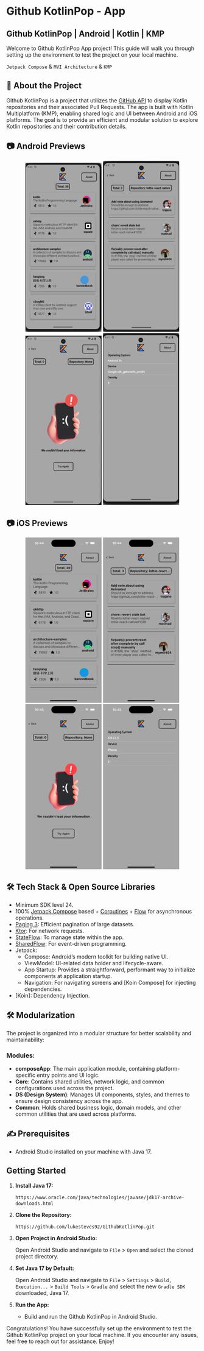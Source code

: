 # Github KotlinPop - App
## Github KotlinPop | Android | Kotlin | KMP

Welcome to Github KotlinPop App project! This guide will walk you through setting up the environment to test the project on your local machine.

`Jetpack Compose` & `MVI Architecture` & `KMP`

## 📖 About the Project

Github KotlinPop is a project that utilizes the [GitHub API](https://api.github.com) to display Kotlin repositories and their associated Pull Requests. The app is built with Kotlin Multiplatform (KMP), enabling shared logic and UI between Android and iOS platforms. The goal is to provide an efficient and modular solution to explore Kotlin repositories and their contribution details.

## 📷 Android Previews

<p align="center">
<img src="previews/android01.png" alt="drawing" width="200px" />
<img src="previews/android02.png" alt="drawing" width="200px" />
<img src="previews/android03.png" alt="drawing" width="200px" />
<img src="previews/android04.png" alt="drawing" width="200px" /></br>
</p>

## 📷 iOS Previews

<p align="center">
<img src="previews/ios01.png" alt="drawing" width="200px" />
<img src="previews/ios02.png" alt="drawing" width="200px" />
<img src="previews/ios03.png" alt="drawing" width="200px" />
<img src="previews/ios04.png" alt="drawing" width="200px" /></br>
</p>

## 🛠 Tech Stack & Open Source Libraries
- Minimum SDK level 24.
- 100% [Jetpack Compose](https://developer.android.com/jetpack/compose) based + [Coroutines](https://github.com/Kotlin/kotlinx.coroutines) + [Flow](https://kotlin.github.io/kotlinx.coroutines/kotlinx-coroutines-core/kotlinx.coroutines.flow/) for asynchronous operations.
- [Paging 3](https://developer.android.com/topic/libraries/architecture/paging/v3-overview): Efficient pagination of large datasets.
- [Ktor](https://ktor.io/): For network requests.
- [StateFlow](https://kotlinlang.org/api/kotlinx.coroutines/kotlinx-coroutines-core/kotlinx.coroutines.flow/-state-flow/): To manage state within the app.
- [SharedFlow](https://kotlinlang.org/api/kotlinx.coroutines/kotlinx-coroutines-core/kotlinx.coroutines.flow/-shared-flow/): For event-driven programming.
- Jetpack:
    - Compose: Android’s modern toolkit for building native UI.
    - ViewModel: UI-related data holder and lifecycle-aware.
    - App Startup: Provides a straightforward, performant way to initialize components at application startup.
    - Navigation: For navigating screens and [Koin Compose] for injecting dependencies.
- [Koin]: Dependency Injection.

## 🛠 Modularization

The project is organized into a modular structure for better scalability and maintainability:

### Modules:

- **composeApp**: The main application module, containing platform-specific entry points and UI logic.
- **Core**: Contains shared utilities, network logic, and common configurations used across the project.
- **DS (Design System)**: Manages UI components, styles, and themes to ensure design consistency across the app.
- **Common**: Holds shared business logic, domain models, and other common utilities that are used across platforms.

## ✍️ Prerequisites

- Android Studio installed on your machine with Java 17.

## Getting Started

1. **Install Java 17:**

    ```
    https://www.oracle.com/java/technologies/javase/jdk17-archive-downloads.html
    ```

2. **Clone the Repository:**

    ```
    https://github.com/lukesteves92/GithubKotlinPop.git
    ```

3. **Open Project in Android Studio:**

   Open Android Studio and navigate to `File` > `Open` and select the cloned project directory.

4. **Set Java 17 by Default:**

   Open Android Studio and navigate to `File` > `Settings` > `Build, Execution...` > `Build Tools` > `Gradle` and select the new `Gradle SDK` downloaded, Java 17.

5. **Run the App:**

    - Build and run the Github KotlinPop in Android Studio.

Congratulations! You have successfully set up the environment to test the Github KotlinPop project on your local machine. If you encounter any issues, feel free to reach out for assistance. Enjoy!